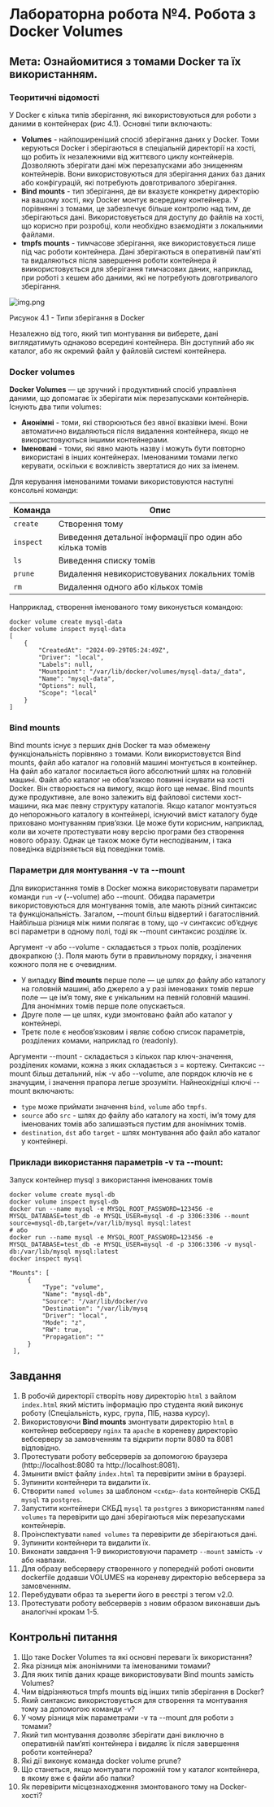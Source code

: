 # Лабораторна робота №4. Робота з Docker Volumes

## Мета: Ознайомитися з томами Docker та їх використанням.

### Теоритичні відомості

У Docker є кілька типів зберігання, які використовуються для роботи з даними в контейнерах (рис 4.1). Основні типи включають:
- **Volumes** - найпоширеніший спосіб зберігання даних у Docker. Томи керуються Docker і зберігаються в спеціальній директорії на хості, що робить їх незалежними від життєвого циклу контейнерів. Дозволяють зберігати дані між перезапусками або знищенням контейнерів. Вони використовуються для зберігання даних баз даних або конфігурацій, які потребують довготривалого зберігання.
- **Bind mounts** -  тип зберігання, де ви вказуєте конкретну директорію на вашому хості, яку Docker монтує всередину контейнера. У порівнянні з томами, це забезпечує більше контролю над тим, де зберігаються дані. Використовується для доступу до файлів на хості, що корисно при розробці, коли необхідно взаємодіяти з локальними файлами.
- **tmpfs mounts** - тимчасове зберігання, яке використовується лише під час роботи контейнера. Дані зберігаються в оперативній пам'яті та видаляються після завершення роботи контейнера й виикористовується для зберігання тимчасових даних, наприклад, при роботі з кешем або даними, які не потребують довготривалого зберігання.

![img.png](/labs/assets/img.png)

Рисунок 4.1 - Типи зберігання в Docker

Незалежно від того, який тип монтування ви виберете, дані виглядатимуть однаково всередині контейнера. Він доступний або як каталог, або як окремий файл у файловій системі контейнера.

### Docker volumes

**Docker Volumes** — це зручний і продуктивний спосіб управління даними, що допомагає їх зберігати між перезапусками контейнерів.
Існують два типи volumes:
 - **Анонімні** - томи, які створюються без явної вказівки імені. Вони автоматично видаляються після видалення контейнера, якщо не використовуються іншими контейнерами.
 - **Іменовані** - томи, які явно мають назву і можуть бути повторно використані в інших контейнерах. Іменованими томами легко керувати, оскільки є вожливість звертатися до них за іменем.

Для керування іменованими томами використовуются наступні консольні команди:

| **Команда**     | **Опис**                                                    |
|-----------------|-------------------------------------------------------------|
| `create`        | Створення тому                                               |
| `inspect`       | Виведення детальної інформації про один або кілька томів     |
| `ls`            | Виведення списку томів                                       |
| `prune`         | Видалення невикористовуваних локальних томів                 |
| `rm`            | Видалення одного або кількох томів                           |

Напрриклад, створення іменованого тому виконується командою:
```shell
docker volume create mysql-data
docker volume inspect mysql-data
[
    {
        "CreatedAt": "2024-09-29T05:24:49Z",
        "Driver": "local",
        "Labels": null,
        "Mountpoint": "/var/lib/docker/volumes/mysql-data/_data",
        "Name": "mysql-data",
        "Options": null,
        "Scope": "local"
    }
]
```

### Bind mounts

Bind mounts існує з перших днів Docker та маэ обмежену функціональність порівняно з томами. Коли використовуєтся Bind mounts, файл або каталог на головній машині монтується в контейнер.
На файл або каталог посилається його абсолютний шлях на головній машині.
Файл або каталог не обов’язково повинні існувати на хості Docker. Він створюється на вимогу, якщо його ще немає. Bind mounts дуже продуктивне, але воно залежить від файлової системи хост-машини, яка має певну структуру каталогів. 
Якщо каталог монтуэться до непорожнього каталогу в контейнері, існуючий вміст каталогу буде приховано монтуванням прив’язки. 
Це може бути корисним, наприклад, коли ви хочете протестувати нову версію програми без створення нового образу. Однак це також може бути несподіваним, і така поведінка відрізняється від поведінки томів.

### Параметри для монтування -v та --mount

Для використанння томів в Docker можна використовувати параметри команди `run` -v (--volume) або --mount. Обидва параметри використовуються для монтування томів, але мають різний синтаксис та функціональність.
Загалом, --mount більш відвертий і багатослівний. Найбільша різниця між ними полягає в тому, що -v синтаксис об’єднує всі параметри в одному полі, тоді як --mount синтаксис розділяє їх.

Аргумент -v або --volume - складається з трьох полів, розділених двокрапкою (:). Поля мають бути в правильному порядку, і значення кожного поля не є очевидним.

 - У випадку **Bind mounts** перше поле — це шлях до файлу або каталогу на головній машині, або джерело а у разі іменованих томів перше поле — це ім’я тому, яке є унікальним на певній головній машині. Для анонімних томів перше поле опускається.
 - Друге поле — це шлях, куди змонтовано файл або каталог у контейнері.
 - Третє поле є необов’язковим і являє собою список параметрів, розділених комами, наприклад ro (readonly).

Аргументи --mount - складається з кількох пар ключ-значення, розділених комами, кожна з яких складається з <key>=<value> кортежу. 
Синтаксис --mount більш детальний, ніж -v або --volume, але порядок ключів не є значущим, і значення прапора легше зрозуміти. 
Найнеохідніші ключі --mount включають:
 - `type` може приймати значення `bind`, `volume` або `tmpfs`.
 - `source` або `src` - шлях до файлу або каталогу на хості, ім’я тому для іменованих томів або залишаэться пустим для анонімних томів.
 - `destination`, `dst` або `target` - шлях монтування або файл або каталог у контейнері.

### Приклади використання параметрів -v та --mount:

Запуск контейнер mysql з використання іменованих томів
```shell
docker volume create mysql-db
docker volume inspect mysql-db
docker run --name mysql -e MYSQL_ROOT_PASSWORD=123456 -e MYSQL_DATABASE=test_db -e MYSQL_USER=mysql -d -p 3306:3306 --mount source=mysql-db,target=/var/lib/mysql mysql:latest
# або
docker run --name mysql -e MYSQL_ROOT_PASSWORD=123456 -e MYSQL_DATABASE=test_db -e MYSQL_USER=mysql -d -p 3306:3306 -v mysql-db:/var/lib/mysql mysql:latest
docker inspect mysql

"Mounts": [                          
     {                                
         "Type": "volume",            
         "Name": "mysql-db",          
         "Source": "/var/lib/docker/vo
         "Destination": "/var/lib/mysq
         "Driver": "local",           
         "Mode": "z",                 
         "RW": true,                  
         "Propagation": ""            
     }                                
 ],                                   
```

## Завдання

1. В робочій директорії створіть нову директорію `html` з вайлом `index.html` який містить інформацію про студента який виконує роботу (Спеціальність, курс, група, ПІБ, назва курсу).
2. Використовуючи **Bind mounts** змонтувати директорію `html` в контейнер вебсерверу `nginx` та `apache` в кореневу директорію вебсерверу за замовченням та відкрити порти 8080 та 8081 відповідно.
3. Протестувати роботу вебсерверів за допомогою браузера (http://localhost:8080 та http://localhost:8081).
4. Змынити вміст файлу `index.html` та перевірити зміни в браузері.
5. Зупинити контейнери та видалити їх.
6. Створити `named volumes` за шаблоном `<скбд>-data` контейнерів СКБД `mysql` та `postgres`.
7. Запустити контейнери СКБД `mysql` та `postgres` з використанням `named volumes` та перевірити що дані зберігаються між перезапусками контейнерів.
8. Проінспектувати `named volumes` та перевірити де зберігаються дані.
9. Зупинити контейнери та видалити їх.
10. Виконати завдання 1-9 використовуючи параметр `--mount` замість `-v` або навпаки.
11. Для образу вебсерверу створенного у попередній роботі оновити dockerfile додавши VOLUMES на кореневу директорію вебсервера за замовченням. 
12. Перебудувати образ та зьерегти його в реєстрі з тегом v2.0.
13. Протестувати роботу вебсерверів з новим образом виконавши дыъ аналогічні крокам 1-5.

## Контрольні питання

1. Що таке Docker Volumes та які основні переваги їх використання?
2. Яка різниця між анонімними та іменованими томами?
3. Для яких типів даних краще використовувати Bind mounts замість Volumes?
4. Чим відрізняються tmpfs mounts від інших типів зберігання в Docker?
5. Який синтаксис використовується для створення та монтування тому за допомогою команди -v?
6. У чому різниця між параметрами -v та --mount для роботи з томами?
7. Який тип монтування дозволяє зберігати дані виключно в оперативній пам’яті контейнера і видаляє їх після завершення роботи контейнера?
8. Які дії виконує команда docker volume prune?
9. Що станеться, якщо монтувати порожній том у каталог контейнера, в якому вже є файли або папки?
10. Як перевірити місцезнаходження змонтованого тому на Docker-хості?


